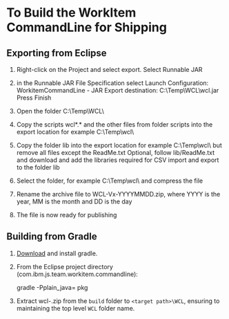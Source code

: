# To Build the WorkItem CommandLine for Shipping

## Exporting from Eclipse

1. Right-click on the Project and select export. Select Runnable JAR

2. in the Runnable JAR File Specification select 
Launch Configuration: WorkitemCommandLine - JAR
Export destination: C:\Temp\WCL\wcl.jar 
Press Finish

3. Open the folder C:\Temp\WCL\ 

4. Copy the scripts wcl*.* and the other files from folder scripts into the export location for example C:\Temp\wcl\

5. Copy the folder lib into the export location for example C:\Temp\wcl\ but remove all files except the ReadMe.txt
   Optional, follow lib/ReadMe.txt and download and add the libraries required for CSV import and export to the folder lib

6. Select the folder, for example C:\Temp\wcl\ and compress the file

7. Rename the archive file to WCL-Vx-YYYYMMDD.zip, 
   where YYYY is the year, MM is the month and DD is the day

8. The file is now ready for publishing 

## Building from Gradle

1. [Download](https://gradle.org/next-steps/?version=5.6.2&format=bin) and install gradle.

2. From the Eclipse project directory (com.ibm.js.team.workitem.commandline):

    gradle -Pplain_java=<path to plain java lib folder> pkg
    
3. Extract wcl-<version>.zip from the `build` folder to `<target path>\WCL`, ensuring to maintaining the top level `WCL` folder name.

